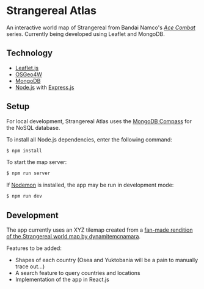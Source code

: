 # Strangereal Atlas

An interactive world map of Strangereal from Bandai Namco's [*Ace Combat*](https://en.wikipedia.org/wiki/Ace_Combat) series. Currently being developed using Leaflet and MongoDB.

## Technology

* [Leaflet.js](https://leafletjs.com/)
* [OSGeo4W](https://trac.osgeo.org/osgeo4w/)
* [MongoDB](https://www.mongodb.com/)
* [Node.js](https://nodejs.org/) with [Express.js](https://expressjs.com/)

## Setup

For local development, Strangereal Atlas uses the [MongoDB Compass](https://www.mongodb.com/try/download/compass) for the NoSQL database.

To install all Node.js dependencies, enter the following command:

```bash
$ npm install
```

To start the map server:

```bash
$ npm run server
```

If [Nodemon](https://nodemon.io/) is installed, the app may be run in development mode:

```bash
$ npm run dev
```

## Development

The app currently uses an XYZ tilemap created from a [fan-made rendition of the Strangereal world map by dynamitemcnamara](https://redd.it/czmiqi).

Features to be added:

* Shapes of each country (Osea and Yuktobania will be a pain to manually trace out...)
* A search feature to query countries and locations
* Implementation of the app in React.js
